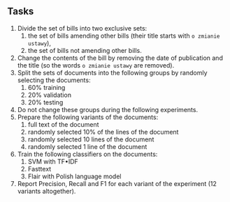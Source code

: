 ## Tasks

1. Divide the set of bills into two exclusive sets:
   1. the set of bills amending other bills (their title starts with `o zmianie ustawy`),
   1. the set of bills not amending other bills.
1. Change the contents of the bill by removing the date of publication and the title (so the words `o zmianie ustawy`
   are removed).
1. Split the sets of documents into the following groups by randomly selecting the documents:
   1. 60% training
   1. 20% validation
   1. 20% testing
1. Do not change these groups during the following experiments.
1. Prepare the following variants of the documents:
   1. full text of the document
   1. randomly selected 10% of the lines of the document
   1. randomly selected 10 lines of the document
   1. randomly selected 1 line of the document
1. Train the following classifiers on the documents:
   1. SVM with TF•IDF
   1. Fasttext
   1. Flair with Polish language model
1. Report Precision, Recall and F1 for each variant of the experiment (12 variants altogether).